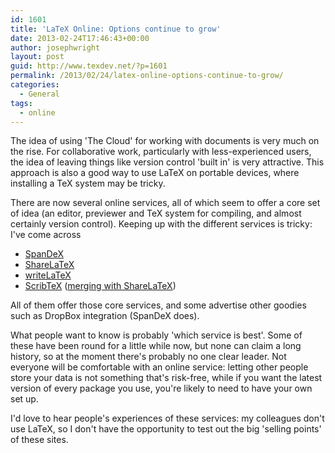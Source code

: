 ```yaml
---
id: 1601
title: 'LaTeX Online: Options continue to grow'
date: 2013-02-24T17:46:43+00:00
author: josephwright
layout: post
guid: http://www.texdev.net/?p=1601
permalink: /2013/02/24/latex-online-options-continue-to-grow/
categories:
  - General
tags:
  - online
---
```

The idea of using 'The Cloud' for working with documents is very much on the rise. For collaborative work, particularly with less-experienced users, the idea of leaving things like version control 'built in' is very attractive. This approach is also a good way to use LaTeX on portable devices, where installing a TeX system may be tricky.

There are now several online services, all of which seem to offer a core set of idea (an editor, previewer and TeX system for compiling, and almost certainly version control). Keeping up with the different services is tricky: I've come across

- [SpanDeX](http://spandex.io/)
- [ShareLaTeX](https://www.sharelatex.com/)
- [writeLaTeX](https://www.writelatex.com/)
- [ScribTeX](http://www.scribtex.com/) ([merging with ShareLaTeX](https://www.scribtex.com/account/new))

All of them offer those core services, and some advertise other goodies such as DropBox integration (SpanDeX does).

What people want to know is probably 'which service is best'. Some of these have been round for a little while now, but none can claim a long history, so at the moment there's probably no one clear leader. Not everyone will be comfortable with an online service: letting other people store your data is not something that's risk-free, while if you want the latest version of every package you use, you're likely to need to have your own set up.

I'd love to hear people's experiences of these services: my colleagues don't use LaTeX, so I don't have the opportunity to test out the big 'selling points' of these sites.
